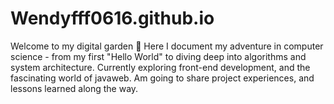 # Wendyfff0616.github.io
Welcome to my digital garden 🌱 Here I document my adventure in computer science - from my first "Hello World" to diving deep into algorithms and system architecture. Currently exploring front-end development, and the fascinating world of javaweb. Am going to share project experiences, and lessons learned along the way.
